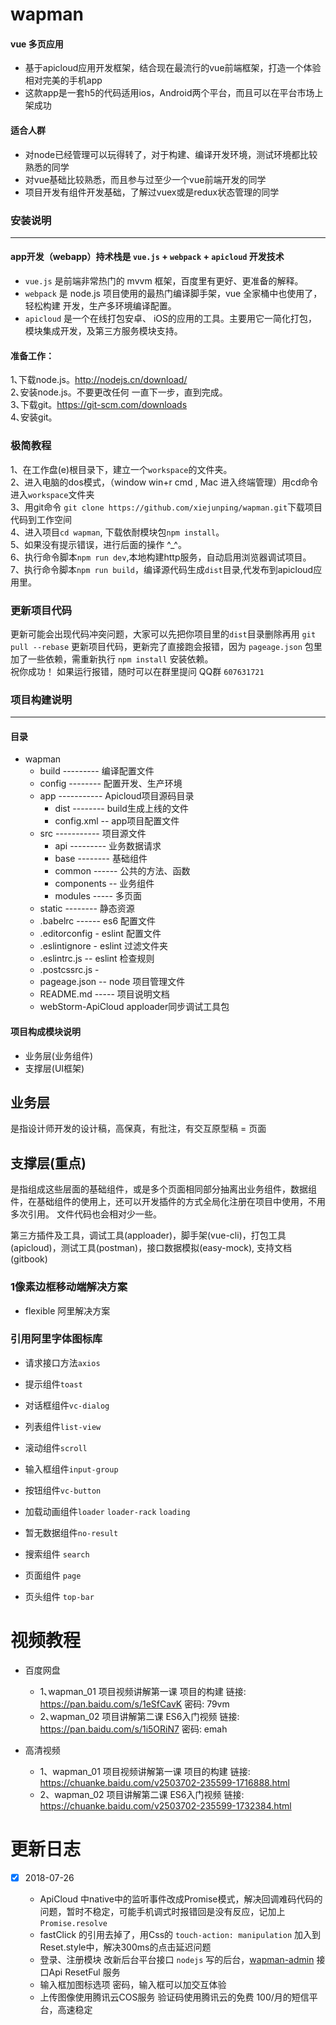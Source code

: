 # wapman

#### vue 多页应用

* 基于apicloud应用开发框架，结合现在最流行的vue前端框架，打造一个体验相对完美的手机app
* 这款app是一套h5的代码适用ios，Android两个平台，而且可以在平台市场上架成功

#### 适合人群

* 对node已经管理可以玩得转了，对于构建、编译开发环境，测试环境都比较熟悉的同学
* 对vue基础比较熟悉，而且参与过至少一个vue前端开发的同学
* 项目开发有组件开发基础，了解过vuex或是redux状态管理的同学

###  安装说明
---

#### app开发（webapp）持术栈是 `vue.js` + `webpack` + `apicloud` 开发技术

* `vue.js` 是前端非常热门的 mvvm 框架，百度里有更好、更准备的解释。
* `webpack` 是 node.js 项目使用的最热门编译脚手架，vue 全家桶中也使用了，轻松构建 开发，生产多环境编译配置。<br>
* `apicloud` 是一个在线打包安卓、 iOS的应用的工具。主要用它一简化打包，模块集成开发，及第三方服务模块支持。

#### 准备工作：

1､下载node.js。http://nodejs.cn/download/<br/>
2､安装node.js。不要更改任何 一直下一步，直到完成。<br/>
3､下载git。https://git-scm.com/downloads<br/>
4､安装git。<br/>

###  极简教程

1、在工作盘(e)根目录下，建立一个`workspace`的文件夹。<br/>
2、进入电脑的dos模式，（window win+r cmd , Mac 进入终端管理）用cd命令进入`workspace`文件夹<br/>
3、用git命令 `git clone https://github.com/xiejunping/wapman.git`下载项目代码到工作空间<br/>
4、进入项目`cd wapman`, 下载依耐模块包`npm install`。<br/>
5、如果没有提示错误，进行后面的操作 ^_^。<br/>
6、执行命令脚本`npm run dev`,本地构建http服务，自动启用浏览器调试项目。<br/>
7、执行命令脚本`npm run build`，编译源代码生成`dist`目录,代发布到apicloud应用里。<br/>


###  更新项目代码

更新可能会出现代码冲突问题，大家可以先把你项目里的`dist`目录删除再用 `git pull --rebase` 更新项目代码，更新完了直接跑会报错，因为 `pageage.json` 包里加了一些依赖，需重新执行 `npm install` 安装依赖。<br/>
祝你成功！ 如果运行报错，随时可以在群里提问 QQ群 `607631721`


###  项目构建说明
---

#### 目录

* wapman
  * build --------- 编译配置文件
  * config -------- 配置开发、生产环境
  * app ----------- Apicloud项目源码目录
    * dist -------- build生成上线的文件
    * config.xml -- app项目配置文件
  * src ----------- 项目源文件
    * api --------- 业务数据请求
    * base -------- 基础组件
    * common ------ 公共的方法、函数
    * components -- 业务组件
    * modules ----- 多页面
  * static -------- 静态资源
  * .babelrc ------ es6 配置文件
  * .editorconfig - eslint 配置文件
  * .eslintignore - eslint 过滤文件夹
  * .eslintrc.js -- eslint 检查规则
  * .postcssrc.js -
  * pageage.json -- node 项目管理文件
  * README.md ----- 项目说明文档
  * webStorm-ApiCloud  apploader同步调试工具包

 #### 项目构成模块说明
 
 * 业务层(业务组件)
 * 支撑层(UI框架)
 
 ## 业务层
 是指设计师开发的设计稿，高保真，有批注，有交互原型稿 = 页面<br>
 
 ## 支撑层(重点)
 是指组成这些层面的基础组件，或是多个页面相同部分抽离出业务组件，数据组件，在基础组件的使用上，还可以开发插件的方式全局化注册在项目中使用，不用多次引用。
 文件代码也会相对少一些。
 
 第三方插件及工具，调试工具(apploader)，脚手架(vue-cli)，打包工具(apicloud)，测试工具(postman)，接口数据模拟(easy-mock), 支持文档(gitbook)
 

 ### 1像素边框移动端解决方案
 
 * flexible 阿里解决方案
 
 ### 引用阿里字体图标库


* 请求接口方法`axios`


* 提示组件`toast`


* 对话框组件`vc-dialog`


* 列表组件`list-view`


* 滚动组件`scroll`


* 输入框组件`input-group`


* 按钮组件`vc-button`


* 加载动画组件`loader` `loader-rack`  `loading`


* 暂无数据组件`no-result`


* 搜索组件 `search`


* 页面组件 `page`


* 页头组件 `top-bar`


# 视频教程

  * 百度网盘
  
    * 1､wapman_01  项目视频讲解第一课 项目的构建 链接: https://pan.baidu.com/s/1eSfCavK 密码: 79vm
    * 2､wapman_02  项目讲解第二课  ES6入门视频 链接: https://pan.baidu.com/s/1i5ORiN7 密码: emah
  
  * 高清视频
  
    * 1、wapman_01  项目视频讲解第一课 项目的构建 链接: https://chuanke.baidu.com/v2503702-235599-1716888.html
    * 2、wapman_02  项目讲解第二课  ES6入门视频 链接: https://chuanke.baidu.com/v2503702-235599-1732384.html


# 更新日志

* [x] 2018-07-26 

  * ApiCloud 中native中的监听事件改成Promise模式，解决回调难码代码的问题，暂时不稳定，可能手机调式时报错回是没有反应，记加上`Promise.resolve`
  * fastClick 的引用去掉了，用Css的 `touch-action: manipulation` 加入到Reset.style中，解决300ms的点击延迟问题
  * 登录、注册模块 改新后台平台接口 `nodejs` 写的后台，[wapman-admin](https://github.com/xiejunping/wapman-admin) 接口Api ResetFul 服务
  * 输入框加图标选项  密码，输入框可以加交互体验
  * 上传图像使用腾讯云COS服务 验证码使用腾讯云的免费 100/月的短信平台，高速稳定
  
